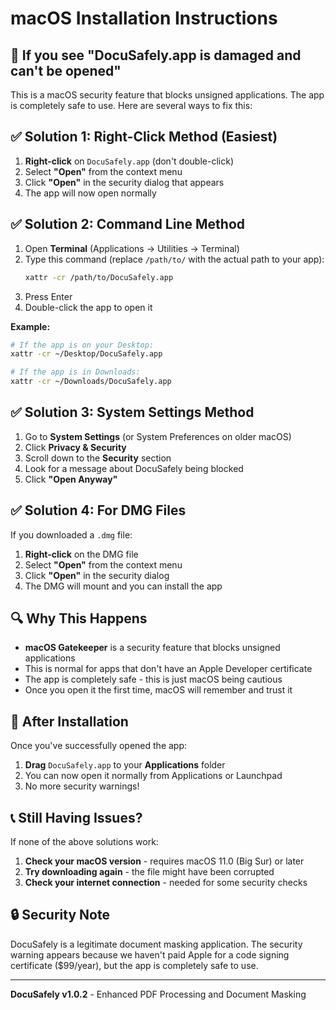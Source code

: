 # macOS Installation Instructions

## 🚨 If you see "DocuSafely.app is damaged and can't be opened"

This is a macOS security feature that blocks unsigned applications. The app is completely safe to use. Here are several ways to fix this:

## ✅ Solution 1: Right-Click Method (Easiest)

1. **Right-click** on `DocuSafely.app` (don't double-click)
2. Select **"Open"** from the context menu
3. Click **"Open"** in the security dialog that appears
4. The app will now open normally

## ✅ Solution 2: Command Line Method

1. Open **Terminal** (Applications → Utilities → Terminal)
2. Type this command (replace `/path/to/` with the actual path to your app):
   ```bash
   xattr -cr /path/to/DocuSafely.app
   ```
3. Press Enter
4. Double-click the app to open it

**Example:**
```bash
# If the app is on your Desktop:
xattr -cr ~/Desktop/DocuSafely.app

# If the app is in Downloads:
xattr -cr ~/Downloads/DocuSafely.app
```

## ✅ Solution 3: System Settings Method

1. Go to **System Settings** (or System Preferences on older macOS)
2. Click **Privacy & Security**
3. Scroll down to the **Security** section
4. Look for a message about DocuSafely being blocked
5. Click **"Open Anyway"**

## ✅ Solution 4: For DMG Files

If you downloaded a `.dmg` file:

1. **Right-click** on the DMG file
2. Select **"Open"** from the context menu
3. Click **"Open"** in the security dialog
4. The DMG will mount and you can install the app

## 🔍 Why This Happens

- **macOS Gatekeeper** is a security feature that blocks unsigned applications
- This is normal for apps that don't have an Apple Developer certificate
- The app is completely safe - this is just macOS being cautious
- Once you open it the first time, macOS will remember and trust it

## 🚀 After Installation

Once you've successfully opened the app:

1. **Drag** `DocuSafely.app` to your **Applications** folder
2. You can now open it normally from Applications or Launchpad
3. No more security warnings!

## 📞 Still Having Issues?

If none of the above solutions work:

1. **Check your macOS version** - requires macOS 11.0 (Big Sur) or later
2. **Try downloading again** - the file might have been corrupted
3. **Check your internet connection** - needed for some security checks

## 🔒 Security Note

DocuSafely is a legitimate document masking application. The security warning appears because we haven't paid Apple for a code signing certificate ($99/year), but the app is completely safe to use.

---

**DocuSafely v1.0.2** - Enhanced PDF Processing and Document Masking

